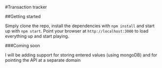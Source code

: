 #Transaction tracker

##Getting started

Simply clone the repo, install the dependencies with `npm install` and start up with `npm start`.
Point your browser at `http://localhost:3000` to load everything up and start playing.

###Coming soon

I will be adding support for storing entered values (using mongoDB) and for pointing the API at a separate domain